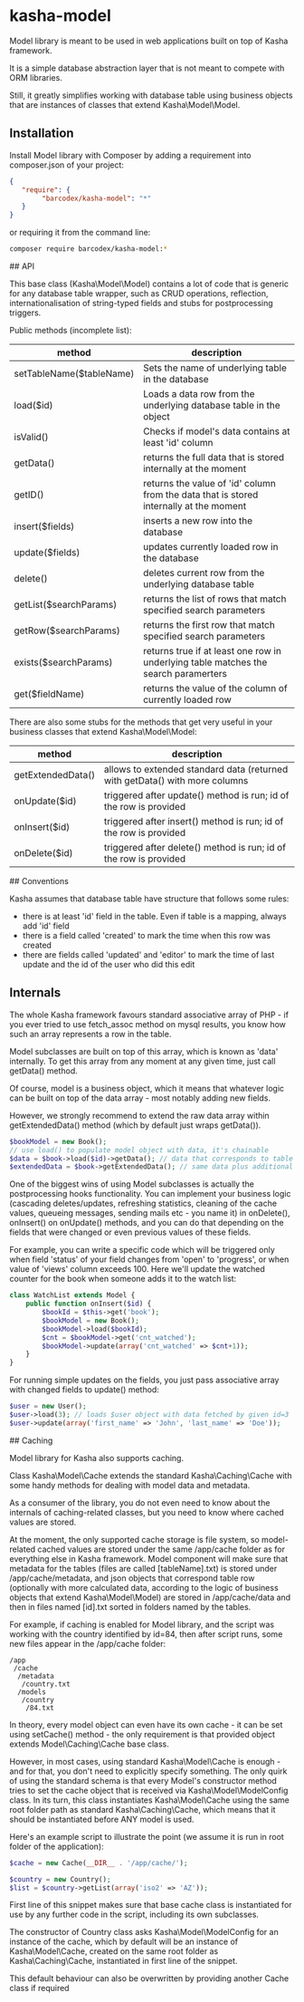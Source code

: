 # kasha-model

Model library is meant to be used in web applications built on top of Kasha framework.

It is a simple database abstraction layer that is not meant to compete with ORM libraries.

Still, it greatly simplifies working with database table using business objects that are instances of classes that extend Kasha\Model\Model.

## Installation

Install Model library with Composer by adding a requirement into composer.json of your project:

```json
{
   "require": {
        "barcodex/kasha-model": "*"
   }
}
```

or requiring it from the command line:

```bash
composer require barcodex/kasha-model:*
```

## API

This base class (Kasha\Model\Model) contains a lot of code that is generic for any database table wrapper, such as CRUD operations, reflection, internationalisation of string-typed fields and stubs for postprocessing triggers.

Public methods (incomplete list):

| method | description|
|--------|------------|
| setTableName($tableName) | Sets the name of underlying table in the database |
| load($id) | Loads a data row from the underlying database table in the object |
| isValid() | Checks if model's data contains at least 'id' column |
| getData() | returns the full data that is stored internally at the moment |
| getID() | returns the value of 'id' column from the data that is stored internally at the moment |
| insert($fields) | inserts a new row into the database |
| update($fields) | updates currently loaded row in the database |
| delete() | deletes current row from the underlying database table |
| getList($searchParams) | returns the list of rows that match specified search parameters |
| getRow($searchParams) | returns the first row that match specified search parameters |
| exists($searchParams) | returns true if at least one row in underlying table matches the search paramerters |
| get($fieldName) | returns the value of the column of currently loaded row |

There are also some stubs for the methods that get very useful in your business classes that extend Kasha\Model\Model:

| method | description|
|--------|------------|
| getExtendedData() | allows to extended standard data (returned with getData() with more columns |
| onUpdate($id) | triggered after update() method is run; id of the row is provided |
| onInsert($id) | triggered after insert() method is run; id of the row is provided |
| onDelete($id) | triggered after delete() method is run; id of the row is provided |

## Conventions

Kasha assumes that database table have structure that follows some rules:

* there is at least 'id' field in the table. Even if table is a mapping, always add 'id' field
* there is a field called 'created' to mark the time when this row was created
* there are fields called 'updated' and 'editor' to mark the time of last update and the id of the user who did this edit

## Internals

The whole Kasha framework favours standard associative array of PHP - if you ever tried to use fetch_assoc method on mysql results, you know how such an array represents a row in the table.

Model subclasses are built on top of this array, which is known as 'data' internally. To get this array from any moment at any given time, just call getData() method.

Of course, model is a business object, which it means that whatever logic can be built on top of the data array - most notably adding new fields.

However, we strongly recommend to extend the raw data array within getExtendedData() method (which by default just wraps getData()).

```php
$bookModel = new Book();
// use load() to populate model object with data, it's chainable
$data = $book->load($id)->getData(); // data that corresponds to table structure
$extendedData = $book->getExtendedData(); // same data plus additional fields
```

One of the biggest wins of using Model subclasses is actually the postprocessing hooks functionality. You can implement your business logic (cascading deletes/updates, refreshing statistics, cleaning of the cache values, queueing messages, sending mails etc - you name it) in onDelete(), onInsert() on onUpdate() methods, and you can do that depending on the fields that were changed or even previous values of these fields.

For example, you can write a specific code which will be triggered only when field 'status' of your field changes from 'open' to 'progress', or when value of 'views' column exceeds 100. Here we'll update the watched counter for the book when someone adds it to the watch list:

```php
class WatchList extends Model {
	public function onInsert($id) {
		$bookId = $this->get('book');
		$bookModel = new Book();
		$bookModel->load($bookId);
		$cnt = $bookModel->get('cnt_watched');
		$bookModel->update(array('cnt_watched' => $cnt+1));
	}
}
```

For running simple updates on the fields, you just pass associative array with changed fields to update() method:

```php
$user = new User();
$user->load(3); // loads $user object with data fetched by given id=3
$user->update(array('first_name' => 'John', 'last_name' => 'Doe'));
```

## Caching

Model library for Kasha also supports caching.

Class Kasha\Model\Cache extends the standard Kasha\Caching\Cache with some handy methods for dealing with model data and metadata.

As a consumer of the library, you do not even need to know about the internals of caching-related classes, but you need to know where cached values are stored.

At the moment, the only supported cache storage is file system, so model-related cached values are stored under the same /app/cache folder as for everything else in Kasha framework.
Model component will make sure that metadata for the tables (files are called [tableName].txt) is stored under /app/cache/metadata, and json objects that correspond table row (optionally with more calculated data, according to the logic of business objects that extend Kasha\Model\Model) are stored in /app/cache/data and then in files named [id].txt sorted in folders named by the tables.

For example, if caching is enabled for Model library, and the script was working with the country identified by id=84, then after script runs, some new files appear in the /app/cache folder:

```
/app
 /cache
  /metadata
   /country.txt
  /models
   /country
    /84.txt
```

In theory, every model object can even have its own cache - it can be set using setCache() method - the only requirement is that provided object extends Model\Caching\Cache base class.

However, in most cases, using standard Kasha\Model\Cache is enough - and for that, you don't need to explicitly specify something. The only quirk of using the standard schema is that every Model's constructor method tries to set the cache object that is received via Kasha\Model\ModelConfig class.
In its turn, this class instantiates Kasha\Model\Cache using the same root folder path as standard Kasha\Caching\Cache, which means that it should be instantiated before ANY model is used.

Here's an example script to illustrate the point (we assume it is run in root folder of the application):

```php
$cache = new Cache(__DIR__ . '/app/cache/');

$country = new Country();
$list = $country->getList(array('iso2' => 'AZ'));
```

First line of this snippet makes sure that base cache class is instantiated for use by any further code in the script, including its own subclasses.

The constructor of Country class asks Kasha\Model\ModelConfig for an instance of the cache, which by default will be an instance of Kasha\Model\Cache, created on the same root folder as Kasha\Caching\Cache, instantiated in first line of the snippet.

This default behaviour can also be overwritten by providing another Cache class if required
